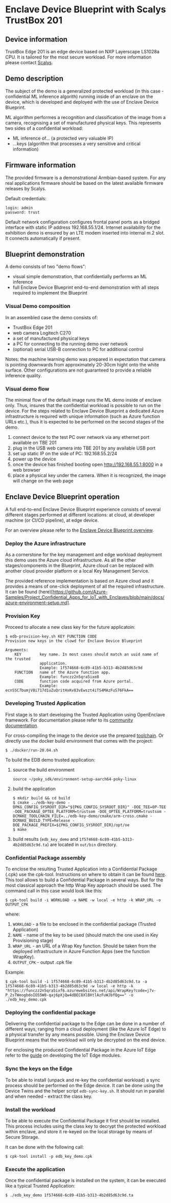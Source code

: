 # Enclave Device Blueprint with Scalys TrustBox 201

## Device information

TrustBox Edge 201 is an edge device based on NXP Layerscape LS1028a CPU. It is tailored for the most secure workload. For more information please contact [Scalys](https://scalys.com).

## Demo description

The subject of the demo is a generalized protected workload (in this case - confidential ML inference algorith) running inside of an enclave on the device, which is developed and deployed with the use of Enclave Device Blueprint.

ML algorithm performes a recognition and classification of the image from a camera, recognising a set of manufactured physical keys. This represents two sides of a confidential workload:

- ML inference of... (a protected very valuable IP)
- ...keys (algorithm that processes a very sensitive and critical information)

## Firmware information

The provided firmware is a demonstrational Armbian-based system. For any real applications firmware should be based on the latest available firmware releases by Scalys.

Default credentials:
```
login: admin
password: trust
```

Default network configuration configures frontal panel ports as a bridged interface with static IP address 192.168.55.1/24. Internet availability for the exhibition demo is ensured by an LTE modem inserted into internal m.2 slot. It connects automatically if present.

## Blueprint demonstration

A demo consists of two "demo flows":
- visual simple demonstration, that confidentially performs an ML inference
- full Enclave Device Blueprint end-to-end demonstration with all steps required to implement the Blueprint

### Visual Demo composition

In an assembled case the demo consists of:

- TrustBox Edge 201
- web camera Logitech C270
- a set of manufactured physical keys
- a PC for connecting to the running demo over network
- (optional) serial USB-B connection to PC for additional control

Notes: the machine learning demo was prepared in expectation that camera is pointing downwards from approximately 20-30cm hight onto the white surface. Other configurations are not guaranteed to provide a reliable inference quality.

### Visual demo flow

The minimal flow of the default image runs the ML demo inside of enclave only. Thus, insures that the confidential workload is possible to run on the device. For the steps related to Enclave Device Blueprint a dedicated Azure infrastructure is required with unique information (such as Azure function URLs etc.), thus it is expected to be performed on the second stages of the demo.

1. connect device to the test PC over network via any ethernet port available on TBE 201
1. plug in the USB web camera into TBE 201 by any available USB port
1. set up static IP on the side of PC: 192.168.55.2/24
1. power up the device
1. once the device has finished booting open http://192.168.55.1:8000 in a web browser
1. place a physical key under the camera. When it is recognized, the image will change on the web page

## Enclave Device Blueprint operation

A full end-to-end Enclave Device Blueprint experience consists of several different stages performed at different locations: at cloud, at developer machine (or CI/CD pipeline), at edge device.

For an overview please refer to the [Enclave Device Blueprint overview](https://github.com/Azure-Samples/Project_Confidential_Apps_for_IoT_with_Enclaves).

### Deploy the Azure infrastructure

As a cornerstone for the key management and edge workload deployment this demo uses the Azure cloud infrastructure. As all the other stages/components in the Blueprint, Azure cloud can be replaced with another cloud provider platform or a local Key Management Service.

The provided reference implementation is based on Azure cloud and it provides a means of one-click deployment of all the required infrastructure. It can be found (here)[https://github.com/Azure-Samples/Project_Confidential_Apps_for_IoT_with_Enclaves/blob/main/docs/azure-environment-setup.md].

### Provision Key

Proceed to allocate a new class key for the future applicatoin:
```
$ edb-provision-key.sh KEY FUNCTION CODE
Provision new keys in the clowd for Enclave Device Blueprint

Arguments:
    KEY        key name. In most cases should match an uuid name of the trusted
               application.
               Example: 1f574668-6c89-41b5-b313-4b2d85d63c9d
    FUNCTION   name of the Azure function app. 
               Example: funczz2n5qra5ixe8
    CODE       function code acquired from Azure portal.
               Example: ecnSSC7bumjV8i717d1uZuQritHxKv83vEwszt4iTS4MAzFuS76FkA==
```

### Developing Trusted Application

First stage is to start developing the Trusted Application using OpenEnclave framework. For documentation please refer to its [community documentation](https://github.com/openenclave/openenclave/tree/master/docs/Community).

For cross-compiling the image to the device use the prepared [toolchain](http://trustbox.scalys.com/pub/openenclave/poky-glibc-x86_64-scalys-openenclave-image-aarch64-trustsom-toolchain-ext-3.1.10.sh). Or directly use the docker build environment that comes with the project:

```
$ ./docker/run-20.04.sh
```

To build the EDB demo trusted application:

1. source the build environment
    ```
    source ~/poky_sdk/environment-setup-aarch64-poky-linux
    ```
1. build the application
    ```
    $ mkdir build && cd build
    $ cmake ../edb-key-demo -DPKG_CONFIG_SYSROOT_DIR="${PKG_CONFIG_SYSROOT_DIR}" -DOE_TEE=OP-TEE -DOE_PACKAGE_OPTEE_PLATFORM=trustsom -DOE_OPTEE_PLATFORM=trustsom -DCMAKE_TOOLCHAIN_FILE=../edb-key-demo/cmake/arm-cross.cmake -DCMAKE_BUILD_TYPE=Release -DOE_PACKAGE_PREFIX=${PKG_CONFIG_SYSROOT_DIR}/opt/oe
    $ make
    ```
1. build results (`edb_key_demo` and `1f574668-6c89-41b5-b313-4b2d85d63c9d.ta`) are located in `out/bin` directory.

### Confidential Package assembly

To enclose the resulting Trusted Application into a Confidential Package (.cpk) use the cpk-tool. Instructions on where to obtain it can be found [here](https://github.com/EnclaveDeviceBlueprint/ConfidentialPackageTools/).
This tool allows to build a Confidential Package in several ways. But for the most classical approach the http Wrap Key approach should be used. The command call in this case would look like this:

```
$ cpk-tool build -i WORKLOAD -a NAME -w local -e http -k WRAP_URL -o OUTPUT_CPK
```

where:
1. `WORKLOAD` - a file to be enclosed in the confidential package (Trusted Application)
1. `NAME` - name of the key to be used (should match the one used in Key Provisioning stage)
1. `WRAP_URL` - an URL of a Wrap Key function. Should be taken from the deployed infrastructure in Azure Function Apps (see the function WrapKey).
1. `OUTPUT_CPK` - output .cpk file

Example:

```
$ cpk-tool build -i 1f574668-6c89-41b5-b313-4b2d85d63c9d.ta -a 1f574668-6c89-41b5-b313-4b2d85d63c9d -w local -e http -k "https://funczz2n5qra5ixf6.azurewebsites.net/api/WrapKey?code=j7v-P_2sTWeogbdoIO55W8-qaj6pXjQw4dBEC8XlBXtlAzFuWJbfQg==" -o ./edb_key_demo.cpk
```

### Deploying the confidential package

Delivering the confidential package to the Edge can be done in a number of different ways, ranging from a cloud deployment (like the Azure IoT Edge) to a physical transfer by any means possible. Using the Enclave Device Blueprint means that the workload will only be decrypted on the end device.

For enclosing the produced Confidential Package in the Azure IoT Edge refer to the [guide](https://docs.microsoft.com/en-us/azure/iot-edge/module-development?view=iotedge-2020-11) on developing the IoT Edge modules.

### Sync the keys on the Edge

To be able to install (unpack and re-key the confidential workload) a sync process should be performed on the Edge device. It can be done using the Device Twins and the helper script ```edb-sync-key.sh```. It should run in parallel and when needed - extract the class key.

### Install the workload

To be able to execute the Confidential Package it first should be installed. This process includes using the class key to decrypt the protected workload within enclave, and store it re-keyed on the local storage by means of Secure Storage.

It can be done with the following call:
```
$ cpk-tool install -p edb_key_demo.cpk
```

### Execute the application

Once the confidential package is installed on the system, it can be executed like a typical Trusted Application:

```
$ ./edb_key_demo 1f574668-6c89-41b5-b313-4b2d85d63c9d.ta
```

